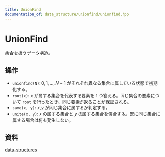 ```yaml
---
title: UnionFind
documentation_of: data_structure/unionfind/unionfind.hpp
---
```


# UnionFind
集合を扱うデータ構造。

## 操作
* `unionfind(N)`: $0, 1, \dots, N-1$ がそれぞれ異なる集合に属している状態で初期化する。
* `root(x)`: $x$ が属する集合を代表する要素を $1$ つ答える。同じ集合の要素について `root` を行ったとき、同じ要素が返ることが保証される。
* `same(x, y)`: $x, y$ が同じ集合に属するか判定する。
* `unite(x, y)`: $x$ の属する集合と $y$ の属する集合を併合する。既に同じ集合に属する場合は何も発生しない。

## 資料
[data-structures](https://scrapbox.io/data-structures/Union_Find)